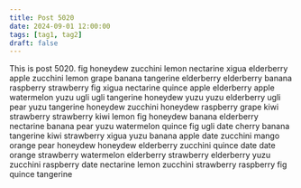 ```yaml
---
title: Post 5020
date: 2024-09-01 12:00:00
tags: [tag1, tag2]
draft: false
---
```

This is post 5020.
fig
honeydew
zucchini
lemon
nectarine
xigua
elderberry
apple
zucchini
lemon
grape
banana
tangerine
elderberry
elderberry
banana
raspberry
strawberry
fig
xigua
nectarine
quince
apple
elderberry
apple
watermelon
yuzu
ugli
ugli
tangerine
honeydew
yuzu
yuzu
elderberry
ugli
pear
yuzu
tangerine
honeydew
zucchini
honeydew
raspberry
grape
kiwi
strawberry
strawberry
kiwi
lemon
fig
honeydew
banana
elderberry
nectarine
banana
pear
yuzu
watermelon
quince
fig
ugli
date
cherry
banana
tangerine
kiwi
strawberry
xigua
yuzu
banana
apple
date
zucchini
mango
orange
pear
honeydew
honeydew
elderberry
zucchini
quince
date
date
orange
strawberry
watermelon
elderberry
strawberry
elderberry
yuzu
zucchini
raspberry
date
nectarine
lemon
zucchini
strawberry
raspberry
fig
quince
tangerine
